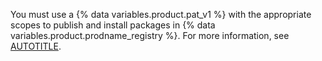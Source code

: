 You must use a {% data variables.product.pat_v1 %} with the appropriate scopes to publish and install packages in {% data variables.product.prodname_registry %}. For more information, see [AUTOTITLE](/packages/learn-github-packages/introduction-to-github-packages#authenticating-to-github-packages).
